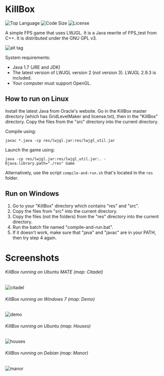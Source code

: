# KillBox

![Top Language](https://img.shields.io/github/languages/top/axdoomer/killbox.svg?style=flat)
![Code Size](https://img.shields.io/github/languages/code-size/axdoomer/killbox.svg?style=flat)
![License](https://img.shields.io/github/license/axdoomer/killbox.svg?style=flat&logo=gnu)

A simple FPS game that uses LWJGL. It is a Java rewrite of FPS_test from C++. It is distributed under the GNU GPL v3. 

![alt tag](https://cloud.githubusercontent.com/assets/6194072/15656520/3929f0be-2676-11e6-80ac-94b115237652.jpg)

System requirements: 
* Java 1.7 (JRE and JDK)
* The latest version of LWJGL version 2 (not version 3). LWJGL 2.9.3 is included. 
* Your computer must support OpenGL. 

## How to run on Linux
Install the latest Java from Oracle's website. 
Go in the KillBox master directory (which has GridLevelMaker and license.txt), then in the "KillBox" directory. 
Copy the files from the "src" directory into the current directory. 

Compile using:
```
javac *.java -cp res/lwjgl.jar:res/lwjgl_util.jar
```

Launch the game using:
```
java -cp res/lwjgl.jar:res/lwjgl_util.jar:. -Djava.library.path="./res" Game
```

Alternatively, use the script `compile-and-run.sh` that's located in the `res` folder.

## Run on Windows
1. Go to your "KillBox" directory which contains "res" and "src". 
2. Copy the files from "src" into the current directory. 
3. Copy the files (not the folders) from the "res" directory into the current directory. 
4. Run the batch file named "compile-and-run.bat". 
5. If it doesn't work, make sure that "java" and "javac" are in your PATH, then try step 4 again. 

# Screenshots
###### KillBox running on Ubuntu MATE (map: Citadel)
![citadel](https://cloud.githubusercontent.com/assets/6194072/19622332/915b8718-9875-11e6-84cc-75e7d3226328.png)
###### KillBox running on Windows 7 (map: Demo)
![demo](https://cloud.githubusercontent.com/assets/6194072/19622333/915fa00a-9875-11e6-8631-80253a8131ce.png)
###### KillBox running on Ubuntu (map: Houses)
![houses](https://cloud.githubusercontent.com/assets/6194072/19622331/915b046e-9875-11e6-8b2c-5c2821c6d7d9.png)
###### KillBox running on Debian (map: Manor)
![manor](https://cloud.githubusercontent.com/assets/6194072/19622334/9162b7ea-9875-11e6-9a2d-5553f2935aa1.png)

